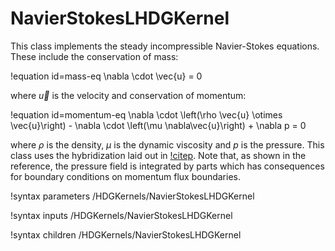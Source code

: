 # NavierStokesLHDGKernel

This class implements the steady incompressible Navier-Stokes equations. These include the conservation of mass:

!equation id=mass-eq
\nabla \cdot \vec{u} = 0

where $\vec{u}$ is the velocity and conservation of momentum:

!equation id=momentum-eq
\nabla \cdot \left(\rho \vec{u} \otimes \vec{u}\right) - \nabla \cdot \left(\mu
\nabla\vec{u}\right) + \nabla p = 0

where $\rho$ is the density, $\mu$ is the dynamic viscosity and $p$ is the pressure. This class uses
the hybridization laid out in [!citep](nguyen2011implicit). Note that, as shown
in the reference, the pressure field is integrated by parts which has
consequences for boundary conditions on momentum flux boundaries.

!syntax parameters /HDGKernels/NavierStokesLHDGKernel

!syntax inputs /HDGKernels/NavierStokesLHDGKernel

!syntax children /HDGKernels/NavierStokesLHDGKernel
